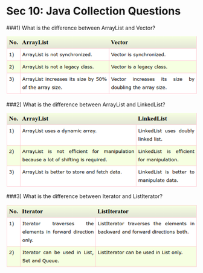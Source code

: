 # Sec 10: Java Collection Questions

###1) What is the difference between ArrayList and Vector?

![](sec2_32.png)

###2) What is the difference between ArrayList and LinkedList?

![](sec2_33.png)


###3) What is the difference between Iterator and ListIterator?

![](sec2_34.png)
